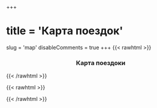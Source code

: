 +++
# title = 'Карта поездок'
slug = 'map'
disableComments = true
+++
{{< rawhtml >}}
<h3 align="center">Карта поездоки</h3>
{{< /rawhtml >}}
  
{{< rawhtml >}}
<script type="text/javascript" charset="utf-8" async src="https://api-maps.yandex.ru/services/constructor/1.0/js/?um=constructor%3A77187bdb95bee620ff3ba0b321fcb359dc2750eb2dd0c916a37468fdf08ef30a&amp;width=100%25&amp;height=400&amp;lang=ru_RU&amp;scroll=true"></script>
{{< /rawhtml >}}
